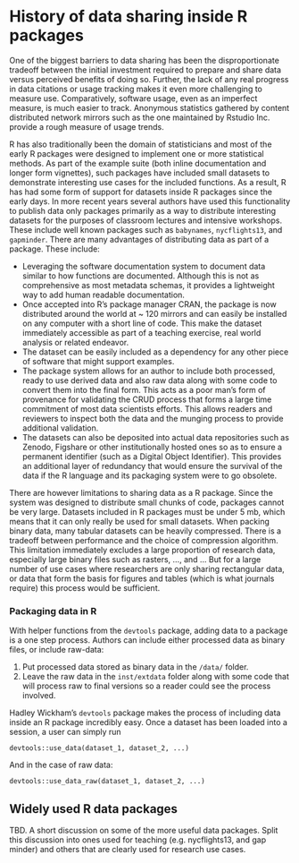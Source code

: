 # History of data sharing inside R packages
One of the biggest barriers to data sharing has been the disproportionate
tradeoff between	the initial investment required to prepare and share data versus perceived benefits of doing so.  Further, the lack of any real progress in data citations or usage tracking makes it even more challenging to measure use.  Comparatively, software usage, even as an imperfect measure, is much easier to track. Anonymous statistics gathered by content distributed network mirrors such as the one maintained by Rstudio Inc. provide a rough measure of usage trends.  

R has also traditionally been the domain of statisticians and most of the early R packages were designed to implement one or more statistical methods. As part of the example suite (both inline documentation and longer form vignettes), such packages have included small datasets to demonstrate interesting use cases for the included functions.  As a result, R has had some form of support for datasets inside R packages since the early days.  In more recent years several authors have used this functionality to publish data only packages primarily as a way to distribute interesting datasets for the purposes of classroom lectures and intensive workshops.  These include well known packages such as `babynames`, `nycflights13`, and `gapminder`.  There are many advantages of distributing data as part of a package. These include:

- Leveraging the software documentation system to document data similar to how functions are documented. Although this is not as comprehensive as most metadata schemas, it provides a lightweight way to add human readable documentation.
- Once accepted into R’s package manager CRAN, the package is now distributed around the world at ~ 120 mirrors and can easily be installed on any computer with a short line of code. This make the dataset immediately accessible as part of a teaching exercise, real world analysis or related endeavor.
- The dataset can be easily included as a dependency for any other piece of software that might support examples.
- The package system allows for an author to include both processed, ready to use derived data and also raw data along with some code to convert them into the final form. This acts as a poor man’s form of provenance for validating the CRUD process that forms a large time commitment of most data scientists efforts.  This allows readers and reviewers to inspect both the data and the munging process to provide additional validation.
- The datasets can also be deposited into actual data repositories such as Zenodo, Figshare or other institutionally hosted ones so as to ensure a permanent identifier (such as a Digital Object Identifier). This provides an additional layer of redundancy that would ensure the survival of the data if the R language and its packaging system were to go obsolete. 

There are however limitations to sharing data as a R package. Since the system was designed to distribute small chunks of code, packages cannot be very large. Datasets included in R packages must be under 5 mb, which means that it can only really be used for small datasets. When packing binary data,  many tabular datasets can be heavily compressed. There is a tradeoff between performance and the choice of compression algorithm. This limitation immediately excludes a large proportion of research data, especially large binary files such as rasters, …, and …
But for a large number of use cases where researchers are only sharing rectangular data, or data that form the basis for figures and tables (which is what journals require) this process would be sufficient.


###  Packaging data in R

With helper functions from the `devtools` package, adding data to a package is a one step process.  Authors can include either processed data as binary files, or include raw-data:

1. Put processed data stored as binary data in the `/data/` folder.
2. Leave the raw data in the `inst/extdata` folder along with some code that will process raw to final versions so a reader could see the process involved.

Hadley Wickham’s `devtools` package makes the process of including data inside an R package incredibly easy. Once a dataset has been loaded into a session, a user can simply run 
```
devtools::use_data(dataset_1, dataset_2, ...)
```

And in the case of raw data:

```
devtools::use_data_raw(dataset_1, dataset_2, ...)
```

## Widely used R data packages

TBD. A short discussion on some of the more useful data packages. Split this discussion into ones used for teaching (e.g. nycflights13, and gap minder) and others that are clearly used for research use cases.
